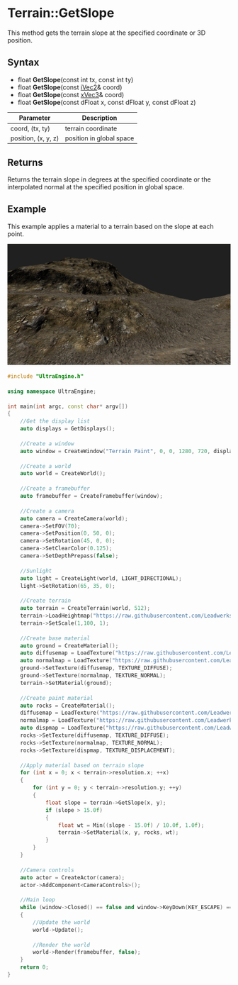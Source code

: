 # Terrain::GetSlope

This method gets the terrain slope at the specified coordinate or 3D position.

## Syntax

- float **GetSlope**(const int tx, const int ty)
- float **GetSlope**(const [iVec2](iVec2.md)& coord)
- float **GetSlope**(const [xVec3](xVec3.md)& coord)
- float **GetSlope**(const dFloat x, const dFloat y, const dFloat z)

| Parameter | Description |
|---|---|
| coord, (tx, ty) | terrain coordinate |
| position, (x, y, z) | position in global space |

## Returns

Returns the terrain slope in degrees at the specified coordinate or the interpolated normal at the specified position in global space.

## Example

This example applies a material to a terrain based on the slope at each point.

![](https://raw.githubusercontent.com/Leadwerks/Documentation/master/Images/Terrain_GetSlope.jpg)

```c++
#include "UltraEngine.h"

using namespace UltraEngine;

int main(int argc, const char* argv[])
{
    //Get the display list
    auto displays = GetDisplays();

    //Create a window
    auto window = CreateWindow("Terrain Paint", 0, 0, 1280, 720, displays[0], WINDOW_CENTER | WINDOW_TITLEBAR);

    //Create a world
    auto world = CreateWorld();

    //Create a framebuffer
    auto framebuffer = CreateFramebuffer(window);

    //Create a camera
    auto camera = CreateCamera(world);
    camera->SetFOV(70);
    camera->SetPosition(0, 50, 0);
    camera->SetRotation(45, 0, 0);
    camera->SetClearColor(0.125);
    camera->SetDepthPrepass(false);
    
    //Sunlight
    auto light = CreateLight(world, LIGHT_DIRECTIONAL);
    light->SetRotation(65, 35, 0);
     
    //Create terrain
    auto terrain = CreateTerrain(world, 512);
    terrain->LoadHeightmap("https://raw.githubusercontent.com/Leadwerks/Documentation/master/Assets/Terrain/512.r16");
    terrain->SetScale(1,100, 1);
    
    //Create base material
    auto ground = CreateMaterial();
    auto diffusemap = LoadTexture("https://raw.githubusercontent.com/Leadwerks/Documentation/master/Assets/Materials/Ground/river_small_rocks_diff_4k.dds");
    auto normalmap = LoadTexture("https://raw.githubusercontent.com/Leadwerks/Documentation/master/Assets/Materials/Ground/river_small_rocks_nor_gl_4k.dds");
    ground->SetTexture(diffusemap, TEXTURE_DIFFUSE);
    ground->SetTexture(normalmap, TEXTURE_NORMAL);
    terrain->SetMaterial(ground);

    //Create paint material
    auto rocks = CreateMaterial();
    diffusemap = LoadTexture("https://raw.githubusercontent.com/Leadwerks/Documentation/master/Assets/Materials/Ground/Rocks_Dirt_Ground_2k.dds");
    normalmap = LoadTexture("https://raw.githubusercontent.com/Leadwerks/Documentation/master/Assets/Materials/Ground/Rocks_Dirt_Ground_2k_dot3.dds");
    auto dispmap = LoadTexture("https://raw.githubusercontent.com/Leadwerks/Documentation/master/Assets/Materials/Ground/Rocks_Dirt_Ground_2k_disp.dds");
    rocks->SetTexture(diffusemap, TEXTURE_DIFFUSE);
    rocks->SetTexture(normalmap, TEXTURE_NORMAL);
    rocks->SetTexture(dispmap, TEXTURE_DISPLACEMENT);

    //Apply material based on terrain slope
    for (int x = 0; x < terrain->resolution.x; ++x)
    {
        for (int y = 0; y < terrain->resolution.y; ++y)
        {
            float slope = terrain->GetSlope(x, y);
            if (slope > 15.0f)
            {
                float wt = Min((slope - 15.0f) / 10.0f, 1.0f);
                terrain->SetMaterial(x, y, rocks, wt);
            }
        }
    }

    //Camera controls
    auto actor = CreateActor(camera);
    actor->AddComponent<CameraControls>();

    //Main loop
    while (window->Closed() == false and window->KeyDown(KEY_ESCAPE) == false)
    {
        //Update the world
        world->Update();

        //Render the world
        world->Render(framebuffer, false);
    }
    return 0;
}
```
